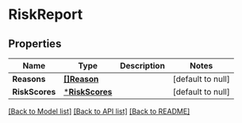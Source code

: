 # RiskReport

## Properties
Name | Type | Description | Notes
------------ | ------------- | ------------- | -------------
**Reasons** | [**[]Reason**](Reason.md) |  | [default to null]
**RiskScores** | [***RiskScores**](RiskScores.md) |  | [default to null]

[[Back to Model list]](../README.md#documentation-for-models) [[Back to API list]](../README.md#documentation-for-api-endpoints) [[Back to README]](../README.md)


